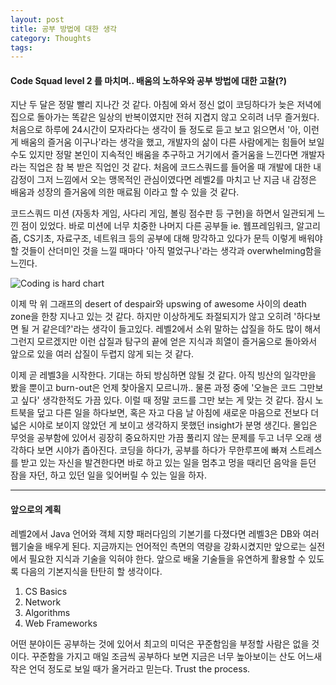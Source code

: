 ```yaml
---
layout: post
title: 공부 방법에 대한 생각
category: Thoughts
tags:
---
```


#### Code Squad level 2 를 마치며.. 배움의 노하우와 공부 방법에 대한 고찰(?)

지난 두 달은 정말 빨리 지나간 것 같다. 아침에 와서 정신 없이 코딩하다가 늦은 저녁에 집으로 돌아가는 똑같은 일상의 반복이였지만 전혀 지겹지 않고 오히려 너무 즐거웠다. 처음으로 하루에 24시간이 모자라다는 생각이 들 정도로 듣고 보고 읽으면서 '아, 이런 게 배움의 즐거움 이구나'라는 생각을 했고, 개발자의 삶이 다른 사람에게는 힘들어 보일 수도 있지만 정말 본인이 지속적인 배움을 추구하고 거기에서 즐거움을 느낀다면 개발자라는 직업은 참 복 받은 직업인 것 같다. 처음에 코드스쿼드를 들어올 때 개발에 대한 내 감정이 그저 느낌에서 오는 맹목적인 관심이였다면 레벨2를 마치고 난 지금 내 감정은 배움과 성장의 즐거움에 의한 매료됨 이라고 할 수 있을 것 같다.


코드스쿼드 미션 (자동차 게임, 사다리 게임, 볼링 점수판 등 구현)을 하면서 일관되게 느낀 점이 있었다. 바로 미션에 너무 치중한 나머지 다른 공부들 ie. 웹프레임워크, 알고리즘, CS기초, 자료구조, 네트워크 등의 공부에 대해 망각하고 있다가 문득 이렇게 배워야 할 것들이 산더미인 것을 느낄 때마다 '아직 멀었구나'라는 생각과 overwhelming함을 느낀다.

![Coding is hard chart]("/assets/img/coding_is_hard_combined_chart.png")

이제 막 위 그래프의 desert of despair와 upswing of awesome 사이의 death zone을 한창 지나고 있는 것 같다. 하지만 이상하게도 좌절되지가 않고 오히려 '하다보면 될 거 같은데?'라는 생각이 들고있다. 레벨2에서 소위 말하는 삽질을 하도 많이 해서 그런지 모르겠지만 이런 삽질과 탐구의 끝에 얻은 지식과 희열이 즐거움으로 돌아와서 앞으로 있을 여러 삽질이 두렵지 않게 되는 것 같다.

이제 곧 레벨3을 시작한다. 기대는 하되 방심하면 않될 것 같다. 아직 빙산의 일각만을 봤을 뿐이고 burn-out은 언제 찾아올지 모르니까.. 물론 과정 중에 '오늘은 코드 그만보고 싶다' 생각한적도 가끔 있다. 이럴 때 정말 코드를 그만 보는 게 맞는 것 같다. 잠시 노트북을 덮고 다른 일을 하다보면, 혹은 자고 다음 날 아침에 새로운 마음으로 전보다 더 넓은 시야로 보이지 않았던 게 보이고 생각하지 못했던 insight가 분명 생긴다. 몰입은 무엇을 공부함에 있어서 굉장히 중요하지만 가끔 풀리지 않는 문제를 두고 너무 오래 생각하다 보면 시야가 좁아진다. 코딩을 하다가, 공부를 하다가 무한루프에 빠져 스트레스를 받고 있는 자신을 발견한다면 바로 하고 있는 일을 멈추고 멍을 때리던 음악을 듣던 잠을 자던, 하고 있던 일을 잊어버릴 수 있는 일을 하자.

---

#### 앞으로의 계획

레벨2에서 Java 언어와 객체 지향 패러다임의 기본기를 다졌다면 레벨3은 DB와 여러 웹기술을 배우게 된다. 지금까지는 언어적인 측면의 역량을 강화시켰지만 앞으로는 실전에서 필요한 지식과 기술을 익혀야 한다. 앞으로 배울 기술들을 유연하게 활용할 수 있도록 다음의 기본지식을 탄탄히 할 생각이다.

1. CS Basics
2. Network
3. Algorithms
4. Web Frameworks

어떤 분야이든 공부하는 것에 있어서 최고의 미덕은 꾸준함임을 부정할 사람은 없을 것이다. 꾸준함을 가지고 매일 조금씩 공부하다 보면 지금은 너무 높아보이는 산도 어느새 작은 언덕 정도로 보일 때가 올거라고 믿는다. Trust the process.

